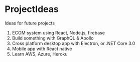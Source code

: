 # ProjectIdeas
Ideas for future projects
1. ECOM system using React, Node.js, firebase
2. Build something with GraphQL & Apollo
3. Cross platform desktop app with Electron, or .NET Core 3.0
4. Mobile app with React native
5. Learn AWS, Azure, Heroku
